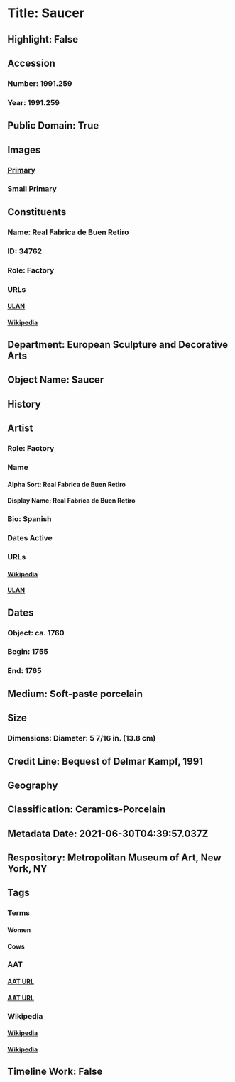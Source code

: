 # Title: Saucer
## Highlight: False
## Accession
### Number: 1991.259
### Year: 1991.259
## Public Domain: True
## Images
### [Primary](https://images.metmuseum.org/CRDImages/es/original/SF1991_259.jpg)
### [Small Primary](https://images.metmuseum.org/CRDImages/es/web-large/SF1991_259.jpg)
## Constituents
### Name: Real Fabrica de Buen Retiro
### ID: 34762
### Role: Factory
### URLs
#### [ULAN](http://vocab.getty.edu/page/ulan/500336159)
#### [Wikipedia](https://www.wikidata.org/wiki/Q7300920)
## Department: European Sculpture and Decorative Arts
## Object Name: Saucer
## History
## Artist
### Role: Factory
### Name
#### Alpha Sort: Real Fabrica de Buen Retiro
#### Display Name: Real Fabrica de Buen Retiro
### Bio: Spanish
### Dates Active
### URLs
#### [Wikipedia](https://www.wikidata.org/wiki/Q7300920)
#### [ULAN](http://vocab.getty.edu/page/ulan/500336159)
## Dates
### Object: ca. 1760
### Begin: 1755
### End: 1765
## Medium: Soft-paste porcelain
## Size
### Dimensions: Diameter: 5 7/16 in. (13.8 cm)
## Credit Line: Bequest of Delmar Kampf, 1991
## Geography
## Classification: Ceramics-Porcelain
## Metadata Date: 2021-06-30T04:39:57.037Z
## Respository: Metropolitan Museum of Art, New York, NY
## Tags
### Terms
#### Women
#### Cows
### AAT
#### [AAT URL](http://vocab.getty.edu/page/aat/300025943)
#### [AAT URL](http://vocab.getty.edu/page/aat/300250120)
### Wikipedia
#### [Wikipedia]()
#### [Wikipedia]()
## Timeline Work: False